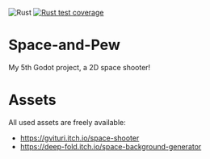![Rust](https://github.com/Zitronenjoghurt/Space-and-Pew/actions/workflows/rust.yml/badge.svg)
[![Rust test coverage](https://codecov.io/gh/Zitronenjoghurt/Space-and-Pew/branch/main/graph/badge.svg)](https://codecov.io/gh/Zitronenjoghurt/Space-and-Pew)

# Space-and-Pew
My 5th Godot project, a 2D space shooter!

# Assets
All used assets are freely available:
- https://gvituri.itch.io/space-shooter
- https://deep-fold.itch.io/space-background-generator
